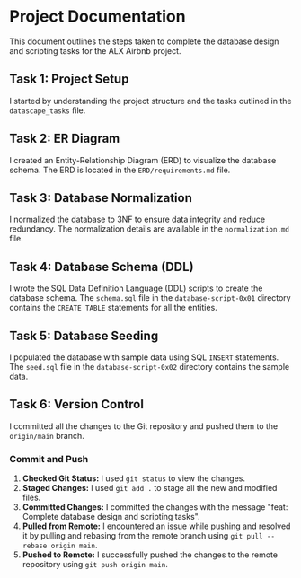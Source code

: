 # Project Documentation

This document outlines the steps taken to complete the database design and scripting tasks for the ALX Airbnb project.

## Task 1: Project Setup

I started by understanding the project structure and the tasks outlined in the `datascape_tasks` file.

## Task 2: ER Diagram

I created an Entity-Relationship Diagram (ERD) to visualize the database schema. The ERD is located in the `ERD/requirements.md` file.

## Task 3: Database Normalization

I normalized the database to 3NF to ensure data integrity and reduce redundancy. The normalization details are available in the `normalization.md` file.

## Task 4: Database Schema (DDL)

I wrote the SQL Data Definition Language (DDL) scripts to create the database schema. The `schema.sql` file in the `database-script-0x01` directory contains the `CREATE TABLE` statements for all the entities.

## Task 5: Database Seeding

I populated the database with sample data using SQL `INSERT` statements. The `seed.sql` file in the `database-script-0x02` directory contains the sample data.

## Task 6: Version Control

I committed all the changes to the Git repository and pushed them to the `origin/main` branch.

### Commit and Push

1.  **Checked Git Status:** I used `git status` to view the changes.
2.  **Staged Changes:** I used `git add .` to stage all the new and modified files.
3.  **Committed Changes:** I committed the changes with the message "feat: Complete database design and scripting tasks".
4.  **Pulled from Remote:** I encountered an issue while pushing and resolved it by pulling and rebasing from the remote branch using `git pull --rebase origin main`.
5.  **Pushed to Remote:** I successfully pushed the changes to the remote repository using `git push origin main`.

